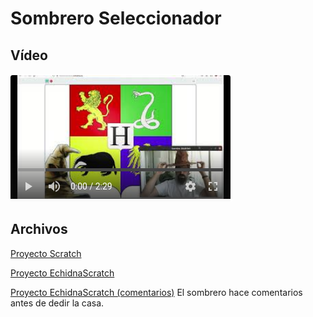 # Sombrero Seleccionador

## Vídeo
[![Vídeo 1](https://github.com/lobotic/Proyectitos/blob/master/Echidna/Sombrero%20seleccionador/youtube.png)](https://youtu.be/C7wpWja0bto)

## Archivos

[Proyecto Scratch](https://github.com/lobotic/Proyectitos/blob/master/Echidna/Sombrero%20seleccionador/Sombrero%20selaccionador.sb3)

[Proyecto EchidnaScratch](https://github.com/lobotic/Proyectitos/blob/master/Echidna/Sombrero%20seleccionador/Sombrero_Seleccionador_EchidnaScratch(1).sb3)

[Proyecto EchidnaScratch (comentarios)](https://github.com/lobotic/Proyectitos/blob/master/Echidna/Sombrero%20seleccionador/Sombrero_Seleccionador_EchidnaScratch(2).sb3)
El sombrero hace comentarios antes de dedir la casa.
